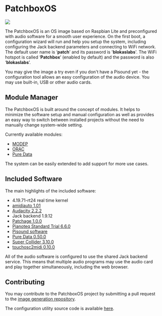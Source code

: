 # PatchboxOS

![](https://raw.githubusercontent.com/wiki/BlokasLabs/patchbox-os-gen/images/PatchboxOS.png)

The PatchboxOS is an OS image based on Raspbian Lite and preconfigured with audio software for a smooth user experience. On the first boot, a configuration wizard will run and help you setup the system, including configuring the Jack backend parameters and connecting to WiFi network.
The default user name is ‘**patch**’ and its password is '**blokaslabs**'. The WiFi hotspot is called ‘**Patchbox**’ (enabled by default) and the password is also ‘**blokaslabs**’.

You may give the image a try even if you don't have a Pisound yet - the configuration tool allows an easy configuration of the audio device. You may use built-in, USB or other audio cards.

## Module Manager

The PatchboxOS is built around the concept of modules. It helps to minimize the software setup and manual configuration as well as provides an easy way to switch between installed projects without the need to manually change system-wide setting.

Currently available modules:

- <a href="https://blokas.io/MODEP/" target="_blank">MODEP</a>
- <a href="https://community.blokas.io/t/orac-2-0-for-the-raspberry-pi/1099" target="_blank">ORAC</a>
- [Pure Data](SoftwareGuides.md#pure-data)

The system can be easily extended to add support for more use cases.

## Included Software

The main highlights of the included software:

- 4.19.71-rt24 real time kernel
- [amidiauto 1.01](amidiauto.md)
- [Audacity 2.2.2](SoftwareGuides.md#audacity)
- Jack backend 1.9.12
- [Patchage 1.0.0](SoftwareGuides.md#patchage)
- [Pianoteq Standard Trial 6.6.0](SoftwareGuides.md#pianoteq-standard-trial)
- <a href="https://blokas.io/pisound/docs/Pisound-App/" target="_blank">Pisound software</a>
- [Pure Data 0.50.0](SoftwareGuides.md#pure-data)
- [Super Collider 3.10.0](SoftwareGuides.md#supercollider)
- [touchosc2midi 0.10.0](SoftwareGuides.md#touchosc2midi)

All of the audio software is configured to use the shared Jack backend service. This means that multiple audio programs may use the audio card and play together simultaneously, including the web browser.

## Contributing

You may contribute to the PatchboxOS project by submitting a pull request to the <a href="https://github.com/BlokasLabs/patchbox-os-gen" target="_blank">image generation repository</a>.

The configuration utility source code is available <a href="https://github.com/BlokasLabs/patchbox-cli" target="_blank">here</a>.

